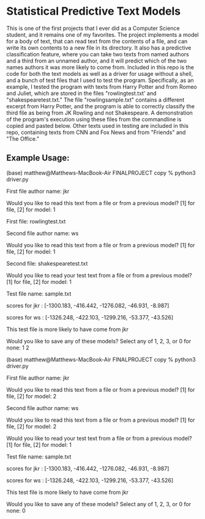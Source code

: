 # Statistical Predictive Text Models

This is one of the first projects that I ever did as a Computer Science student, and it remains one of my favorites. The project implements a model for a body of text, that can read text from the contents of a file, and can write its own contents to a new file in its directory. It also has a predictive classification feature, where you can take two texts from named authors and a third from an unnamed author, and it will predict which of the two names authors it was more likely to come from. Included in this repo is the code for both the text models as well as a driver for usage without a shell, and a bunch of test files that I used to test the program. Specifically, as an example, I tested the program with texts from Harry Potter and from Romeo and Juliet, which are stored in the files "rowlingtest.txt' and "shakespearetest.txt." The file "rowlingsample.txt" contains a different excerpt from Harry Potter, and the program is able to correctly classify the third file as being from JK Rowling and not Shakespeare. A demonstration of the program's execution using these files from the commandline is copied and pasted below. Other texts used in testing are included in this repo, containing texts from CNN and Fox News and from "Friends" and "The Office."

## Example Usage:

(base) matthew@Matthews-MacBook-Air FINALPROJECT copy % python3 driver.py

First file author name: jkr

Would you like to read this text from a file or from a previous model? [1] for file, [2] for model: 1

First file: rowlingtest.txt

Second file author name: ws

Would you like to read this text from a file or from a previous model? [1] for file, [2] for model: 1

Second file: shakespearetest.txt

Would you like to read your test text from a file or from a previous model? [1] for file, [2] for model: 1

Test file name: sample.txt

scores for jkr : [-1300.183, -416.442, -1276.082, -46.931, -8.987]



scores for ws : [-1326.248, -422.103, -1299.216, -53.377, -43.526] 



This test file is more likely to have come from jkr

Would you like to save any of these models? Select any of 1, 2, 3, or 0 for none: 1 2

(base) matthew@Matthews-MacBook-Air FINALPROJECT copy % python3 driver.py

First file author name: jkr

Would you like to read this text from a file or from a previous model? [1] for file, [2] for model: 2

Second file author name: ws

Would you like to read this text from a file or from a previous model? [1] for file, [2] for model: 2

Would you like to read your test text from a file or from a previous model? [1] for file, [2] for model: 1

Test file name: sample.txt

scores for jkr : [-1300.183, -416.442, -1276.082, -46.931, -8.987] 



scores for ws : [-1326.248, -422.103, -1299.216, -53.377, -43.526] 



This test file is more likely to have come from jkr

Would you like to save any of these models? Select any of 1, 2, 3, or 0 for none: 0

